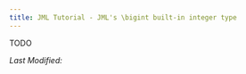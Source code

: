 ```yaml
---
title: JML Tutorial - JML's \bigint built-in integer type
---
```


TODO

<i>Last Modified: <script type="text/javascript"> document.write(new Date(document.lastModified).toUTCString())</script></i>
